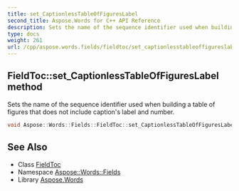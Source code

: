 ```yaml
---
title: set_CaptionlessTableOfFiguresLabel
second_title: Aspose.Words for C++ API Reference
description: Sets the name of the sequence identifier used when building a table of figures that does not include caption's label and number.
type: docs
weight: 261
url: /cpp/aspose.words.fields/fieldtoc/set_captionlesstableoffigureslabel/
---
```

## FieldToc::set_CaptionlessTableOfFiguresLabel method


Sets the name of the sequence identifier used when building a table of figures that does not include caption's label and number.

```cpp
void Aspose::Words::Fields::FieldToc::set_CaptionlessTableOfFiguresLabel(const System::String &value)
```

## See Also

* Class [FieldToc](../)
* Namespace [Aspose::Words::Fields](../../)
* Library [Aspose.Words](../../../)
